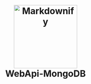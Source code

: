 <h1 align="center">
  <br>
  <a href="http://www.amitmerchant.com/electron-markdownify"><img src="[https://raw.githubusercontent.com/amitmerchant1990/electron-markdownify/master/app/img/markdownify.png](https://www.youtube.com/watch?v=VSsAsA6_-GE)" alt="Markdownify" width="200"></a>
  <br>
  WebApi-MongoDB
  <br>
</h1>
